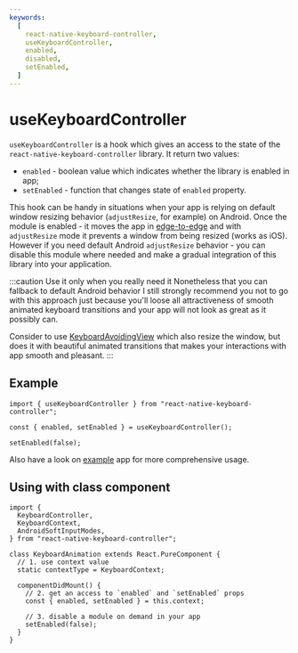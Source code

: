 ```yaml
---
keywords:
  [
    react-native-keyboard-controller,
    useKeyboardController,
    enabled,
    disabled,
    setEnabled,
  ]
---
```


# useKeyboardController

`useKeyboardController` is a hook which gives an access to the state of the `react-native-keyboard-controller` library. It return two values:

- `enabled` - boolean value which indicates whether the library is enabled in app;
- `setEnabled` - function that changes state of `enabled` property.

This hook can be handy in situations when your app is relying on default window resizing behavior (`adjustResize`, for example) on Android. Once the module is enabled - it moves the app in [edge-to-edge](https://developer.android.com/training/gestures/edge-to-edge) and with `adjustResize` mode it prevents a window from being resized (works as iOS). However if you need default Android `adjustResize` behavior - you can disable this module where needed and make a gradual integration of this library into your application.

:::caution Use it only when you really need it
Nonetheless that you can fallback to default Android behavior I still strongly recommend you not to go with this approach just because you'll loose all attractiveness of smooth animated keyboard transitions and your app will not look as great as it possibly can.

Consider to use [KeyboardAvoidingView](../../components/keyboard-avoiding-view.mdx) which also resize the window, but does it with beautiful animated transitions that makes your interactions with app smooth and pleasant.
:::

## Example

```tsx
import { useKeyboardController } from "react-native-keyboard-controller";

const { enabled, setEnabled } = useKeyboardController();

setEnabled(false);
```

Also have a look on [example](https://github.com/kirillzyusko/react-native-keyboard-controller/tree/main/example) app for more comprehensive usage.

## Using with class component

```tsx
import {
  KeyboardController,
  KeyboardContext,
  AndroidSoftInputModes,
} from "react-native-keyboard-controller";

class KeyboardAnimation extends React.PureComponent {
  // 1. use context value
  static contextType = KeyboardContext;

  componentDidMount() {
    // 2. get an access to `enabled` and `setEnabled` props
    const { enabled, setEnabled } = this.context;

    // 3. disable a module on demand in your app
    setEnabled(false);
  }
}
```
